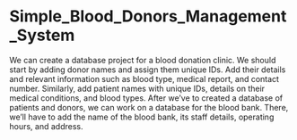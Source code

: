 # Simple_Blood_Donors_Management_System
We can create a database project for a blood donation clinic. We should start by adding donor names and assign them unique IDs. Add their details and relevant information such as blood type, medical report, and contact number. Similarly, add patient names with unique IDs, details on their medical conditions, and blood types.   After we’ve to created a database of patients and donors, we can work on a database for the blood bank. There, we’ll have to add the name of the blood bank, its staff details, operating hours, and address. 
